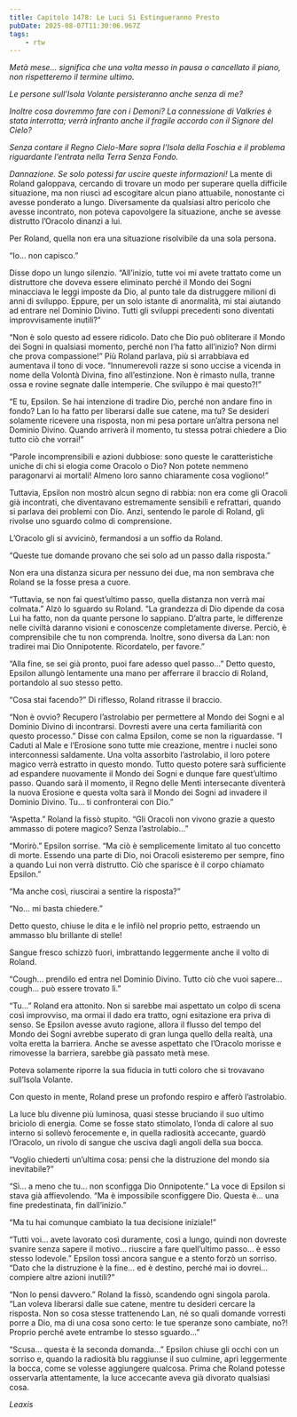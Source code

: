 ```yaml
---
title: Capitolo 1478: Le Luci Si Estingueranno Presto
pubDate: 2025-08-07T11:30:06.967Z
tags:
    - rtw
---
```



<em>Metà mese… significa che una volta messo in pausa o cancellato il piano, non rispetteremo il termine ultimo.</em>


<em>Le persone sull’Isola Volante persisteranno anche senza di me?</em>


<em>Inoltre cosa dovremmo fare con i Demoni? La connessione di Valkries è stata interrotta; verrà infranto anche il fragile accordo con il Signore del Cielo?</em>


<em>Senza contare il Regno Cielo-Mare sopra l’Isola della Foschia e il problema riguardante l’entrata nella Terra Senza Fondo.</em>


<em>Dannazione. Se solo potessi far uscire queste informazioni!</em> La mente di Roland galoppava, cercando di trovare un modo per superare quella difficile situazione, ma non riuscì ad escogitare alcun piano attuabile, nonostante ci avesse ponderato a lungo. Diversamente da qualsiasi altro pericolo che avesse incontrato, non poteva capovolgere la situazione, anche se avesse distrutto l’Oracolo dinanzi a lui.


Per Roland, quella non era una situazione risolvibile da una sola persona.


“Io… non capisco.”


Disse dopo un lungo silenzio. “All’inizio, tutte voi mi avete trattato come un distruttore che doveva essere eliminato perché il Mondo dei Sogni minacciava le leggi imposte da Dio, al punto tale da distruggere milioni di anni di sviluppo. Eppure, per un solo istante di anormalità, mi stai aiutando ad entrare nel Dominio Divino. Tutti gli sviluppi precedenti sono diventati improvvisamente inutili?”


“Non è solo questo ad essere ridicolo. Dato che Dio può obliterare il Mondo dei Sogni in qualsiasi momento, perché non l’ha fatto all’inizio? Non dirmi che prova compassione!” Più Roland parlava, più si arrabbiava ed aumentava il tono di voce. “Innumerevoli razze si sono uccise a vicenda in nome della Volontà Divina, fino all’estinzione. Non è rimasto nulla, tranne ossa e rovine segnate dalle intemperie. Che sviluppo è mai questo?!”


“E tu, Epsilon. Se hai intenzione di tradire Dio, perché non andare fino in fondo? Lan lo ha fatto per liberarsi dalle sue catene, ma tu? Se desideri solamente ricevere una risposta, non mi pesa portare un’altra persona nel Dominio Divino. Quando arriverà il momento, tu stessa potrai chiedere a Dio tutto ciò che vorrai!”


“Parole incomprensibili e azioni dubbiose: sono queste le caratteristiche uniche di chi si elogia come Oracolo o Dio? Non potete nemmeno paragonarvi ai mortali! Almeno loro sanno chiaramente cosa vogliono!”


Tuttavia, Epsilon non mostrò alcun segno di rabbia: non era come gli Oracoli già incontrati, che diventavano estremamente sensibili e refrattari, quando si parlava dei problemi con Dio. Anzi, sentendo le parole di Roland, gli rivolse uno sguardo colmo di comprensione.


L’Oracolo gli si avvicinò, fermandosi a un soffio da Roland.


“Queste tue domande provano che sei solo ad un passo dalla risposta.”


Non era una distanza sicura per nessuno dei due, ma non sembrava che Roland se la fosse presa a cuore.


“Tuttavia, se non fai quest’ultimo passo, quella distanza non verrà mai colmata.” Alzò lo sguardo su Roland. “La grandezza di Dio dipende da cosa Lui ha fatto, non da quante persone lo sappiano. D’altra parte, le differenze nelle civiltà daranno visioni e conoscenze completamente diverse. Perciò, è comprensibile che tu non comprenda. Inoltre, sono diversa da Lan: non tradirei mai Dio Onnipotente. Ricordatelo, per favore.”


“Alla fine, se sei già pronto, puoi fare adesso quel passo…” Detto questo, Epsilon allungò lentamente una mano per afferrare il braccio di Roland, portandolo al suo stesso petto.


“Cosa stai facendo?” Di riflesso, Roland ritrasse il braccio.


“Non è ovvio? Recupero l’astrolabio per permettere al Mondo dei Sogni e al Dominio Divino di incontrarsi. Dovresti avere una certa familiarità con questo processo.” Disse con calma Epsilon, come se non la riguardasse. “I Caduti al Male e l’Erosione sono tutte mie creazione, mentre i nuclei sono interconnessi saldamente. Una volta assorbito l’astrolabio, il loro potere magico verrà estratto in questo mondo. Tutto questo potere sarà sufficiente ad espandere nuovamente il Mondo dei Sogni e dunque fare quest’ultimo passo. Quando sarà il momento, il Regno delle Menti intersecante diventerà la nuova Erosione e questa volta sarà il Mondo dei Sogni ad invadere il Dominio Divino. Tu… ti confronterai con Dio.”


“Aspetta.” Roland la fissò stupito. “Gli Oracoli non vivono grazie a questo ammasso di potere magico? Senza l’astrolabio…”


“Morirò.” Epsilon sorrise. “Ma ciò è semplicemente limitato al tuo concetto di morte. Essendo una parte di Dio, noi Oracoli esisteremo per sempre, fino a quando Lui non verrà distrutto. Ciò che sparisce è il corpo chiamato Epsilon.”


“Ma anche così, riuscirai a sentire la risposta?”


“No… mi basta chiedere.”


Detto questo, chiuse le dita e le infilò nel proprio petto, estraendo un ammasso blu brillante di stelle!


Sangue fresco schizzò fuori, imbrattando leggermente anche il volto di Roland.


“Cough… prendilo ed entra nel Dominio Divino. Tutto ciò che vuoi sapere… cough… può essere trovato lì.”


“Tu…” Roland era attonito. Non si sarebbe mai aspettato un colpo di scena così improvviso, ma ormai il dado era tratto, ogni esitazione era priva di senso. Se Epsilon avesse avuto ragione, allora il flusso del tempo del Mondo dei Sogni avrebbe superato di gran lunga quello della realtà, una volta eretta la barriera. Anche se avesse aspettato che l’Oracolo morisse e rimovesse la barriera, sarebbe già passato metà mese.


Poteva solamente riporre la sua fiducia in tutti coloro che si trovavano sull’Isola Volante.


Con questo in mente, Roland prese un profondo respiro e afferò l’astrolabio.


La luce blu divenne più luminosa, quasi stesse bruciando il suo ultimo briciolo di energia. Come se fosse stato stimolato, l’onda di calore al suo interno si sollevò ferocemente e, in quella radiosità accecante, guardò l’Oracolo, un rivolo di sangue che usciva dagli angoli della sua bocca.


“Voglio chiederti un’ultima cosa: pensi che la distruzione del mondo sia inevitabile?”


“Sì… a meno che tu… non sconfigga Dio Onnipotente.” La voce di Epsilon si stava già affievolendo. “Ma è impossibile sconfiggere Dio. Questa è… una fine predestinata, fin dall’inizio.”


“Ma tu hai comunque cambiato la tua decisione iniziale!”


“Tutti voi… avete lavorato così duramente, così a lungo, quindi non dovreste svanire senza sapere il motivo… riuscire a fare quell’ultimo passo… è esso stesso lodevole.” Epsilon tossì ancora sangue e a stento forzò un sorriso. “Dato che la distruzione è la fine… ed è destino, perché mai io dovrei… compiere altre azioni inutili?”


“Non lo pensi davvero.” Roland la fissò, scandendo ogni singola parola. “Lan voleva liberarsi dalle sue catene, mentre tu desideri cercare la risposta. Non so cosa stesse trattenendo Lan, né so quali domande vorresti porre a Dio, ma di una cosa sono certo: le tue speranze sono cambiate, no?! Proprio perché avete entrambe lo stesso sguardo…”


“Scusa… questa è la seconda domanda…” Epsilon chiuse gli occhi con un sorriso e, quando la radiosità blu raggiunse il suo culmine, aprì leggermente la bocca, come se volesse aggiungere qualcosa. Prima che Roland potesse osservarla attentamente, la luce accecante aveva già divorato qualsiasi cosa.










<em>Leaxis</em>












                                


                                



